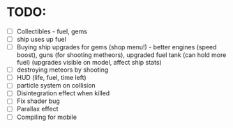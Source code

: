 # TODO:
- [ ] Collectibles - fuel, gems
- [ ] ship uses up fuel
- [ ] Buying ship upgrades for gems (shop menu!) - better engines (speed boost), guns (for shooting metheors), upgraded fuel tank (can hold more fuel) (upgrades visible on model, affect ship stats)
- [ ] destroying meteors by shooting
- [ ] HUD (life, fuel, time left)
- [ ] particle system on collision
- [ ] Disintegration effect when killed
- [ ] Fix shader bug
- [ ] Parallax effect
- [ ] Compiling for mobile
